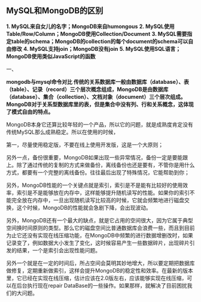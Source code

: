 ## MySQL和MongoDB的区别

**1. MySQL来自女儿的名字；MongoDB来自humongous**
**2. MySQL使用Table/Row/Column；MongoDB使用Collection/Document**
**3. MySQL需要指定table的schema；MongoDB的collection的每个document的schema可以自由修改**
**4. MySQL支持join；MongoDB没有join**
**5. MySQL使用SQL语言；MongoDB使用类似JavaScript的函数**

一、

**mongodb与mysql命令对比 传统的关系数据库一般由数据库（database）、表（table）、记录（record）三个层次概念组成，MongoDB是由数据库（database）、集合（collection）、文档对象（document）三个层次组成。MongoDB对于关系型数据库里的表，但是集合中没有列、行和关系概念，这体现了模式自由的特点。**

MongoDB本身它还算比较年轻的一个产品，所以它的问题，就是成熟度肯定没有传统MySQL那么成熟稳定。所以在使用的时候，

第一，尽量使用稳定版，不要在线上使用开发版，这是一个大原则；

另外一点，备份很重要，MongoDB如果出现一些异常情况，备份一定是要能跟上。除了通过传统的复制的方式来做备份，离线备份也还是要有，不管你是用什么方式，都要有一个完整的离线备份。往往最后出现了特殊情况，它能帮助到你；

另外，MongoDB性能的一个关键点就是索引，索引是不是能有比较好的使用效率，索引是不是能够放在内存中，这样能够提升随机读写的性能。如果你的索引不能完全放在内存中，一旦出现随机读写比较高的时候，它就会频繁地进行磁盘交换，这个时候，MongoDB的性能就会急剧下降，会出现波动。

另外，MongoDB还有一个最大的缺点，就是它占用的空间很大，因为它属于典型空间换时间原则的类型。那么它的磁盘空间比普通数据库会浪费一些，而且到目前为止它还没有实现在线压缩功能，在MongoDB中频繁的进行数据增删改时，如果记录变了，例如数据大小发生了变化，这时候容易产生一些数据碎片，出现碎片引发的结果，一个是索引会出现性能问题。

另外一个就是在一定的时间后，所占空间会莫明其妙地增大，所以要定期把数据库做修复，定期重新做索引，这样会提升MongoDB的稳定性和效率。在最新的版本里，它已经在实现在线压缩，估计应该在2.0版左右，应该能够实现在线压缩，可以在后台执行现在repair DataBase的一些操作。如果那样，就解决了目前困扰我们的大问题。
